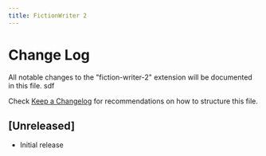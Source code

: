 ```yaml
---
title: FictionWriter 2
---
```


# Change Log

All notable changes to the "fiction-writer-2" extension will be documented in this file. sdf 

Check [Keep a Changelog](http://keepachangelog.com/) for recommendations on how to structure this file.

## [Unreleased]

- Initial release
